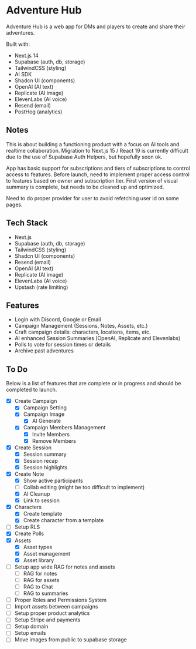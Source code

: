# Adventure Hub

Adventure Hub is a web app for DMs and players to create and share their adventures.

Built with:

- Next.js 14
- Supabase (auth, db, storage)
- TailwindCSS (styling)
- AI SDK
- Shadcn UI (components)
- OpenAI (AI text)
- Replicate (AI image)
- ElevenLabs (AI voice)
- Resend (email)
- PostHog (analytics)

## Notes

This is about building a functioning product with a focus on AI tools and realtime collaboration. Migration to Next.js 15 / React 19 is currently difficult due to the use of Supabase Auth Helpers, but hopefully soon ok.

App has basic support for subscriptions and tiers of subscriptions to control access to features. Before launch, need to implement proper access control to features based on owner and subscription tier.
First version of visual summary is complete, but needs to be cleaned up and optimized.

Need to do proper provider for user to avoid refetching user id on some pages.

## Tech Stack

- Next.js
- Supabase (auth, db, storage)
- TailwindCSS (styling)
- Shadcn UI (components)
- Resend (email)
- OpenAI (AI text)
- Replicate (AI image)
- ElevenLabs (AI voice)
- Upstash (rate limiting)

## Features

- Login with Discord, Google or Email
- Campaign Management (Sessions, Notes, Assets, etc.)
- Craft campaign details: characters, locations, items, etc.
- AI enhanced Session Summaries (OpenAI, Replicate and Elevenlabs)
- Polls to vote for session times or details
- Archive past adventures

## To Do

Below is a list of features that are complete or in progress and should be completed to launch.

- [x] Create Campaign
  - [x] Campaign Setting
  - [x] Campaign Image
    - [x] AI Generate
  - [x] Campaign Members Management
    - [x] Invite Members
    - [x] Remove Members
- [x] Create Session
  - [x] Session summary
  - [x] Session recap
  - [x] Session highlights
- [x] Create Note
  - [x] Show active participants
  - [ ] Collab editing (might be too difficult to implement)
  - [x] AI Cleanup
  - [x] Link to session
- [x] Characters
  - [x] Create template
  - [x] Create character from a template
- [ ] Setup RLS
- [x] Create Polls
- [x] Assets
  - [x] Asset types
  - [x] Asset management
  - [x] Asset library
- [ ] Setup app wide RAG for notes and assets
  - [ ] RAG for notes
  - [ ] RAG for assets
  - [ ] RAG to Chat
  - [ ] RAG to summaries
- [ ] Proper Roles and Permissions System
- [ ] Import assets between campaigns
- [ ] Setup proper product analytics
- [ ] Setup Stripe and payments
- [ ] Setup domain
- [ ] Setup emails
- [ ] Move images from public to supabase storage
